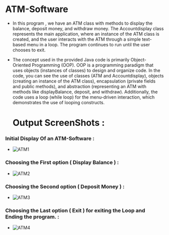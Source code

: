 # ATM-Software
- In this program , we have an ATM class with methods to display the balance, deposit money, and withdraw money. The Accountdisplay class represents the main application, where an instance of the ATM class is created, and the user interacts with the ATM through a simple text-based menu in a loop. The program continues to run until the user chooses to exit.
- The concept used in the provided Java code is primarily Object-Oriented Programming (OOP). OOP is a programming paradigm that uses objects (instances of classes) to design and organize code. In the code, you can see the use of classes (ATM and Accountdisplay), objects (creating an instance of the ATM class), encapsulation (private fields and public methods), and abstraction (representing an ATM with methods like displayBalance, deposit, and withdraw). Additionally, the code uses a loop (while loop) for the menu-driven interaction, which demonstrates the use of looping constructs.

  # Output ScreenShots :
  
### Initial Display Of an ATM-Software :  
- ![ATM1](https://github.com/Manojdhinakar/Web-Page-Creation/assets/76801009/2adc1e0d-3980-4524-8af2-0ccf193aa402)
 ### Choosing the First option ( Display Balance ) :
- ![ATM2](https://github.com/Manojdhinakar/Web-Page-Creation/assets/76801009/07941dc4-6913-493c-8c96-9a6de3ce2060)
### Choosing the Second option ( Deposit Money ) :
- ![ATM3](https://github.com/Manojdhinakar/Web-Page-Creation/assets/76801009/d9c7545b-ba3a-4596-8c3f-3497cefea5c0)
### Choosing the Last option ( Exit ) for exiting the Loop and Ending the program. :
- ![ATM4](https://github.com/Manojdhinakar/Web-Page-Creation/assets/76801009/1965a570-5fa6-4c79-acfb-beb0c47c0dd2)
